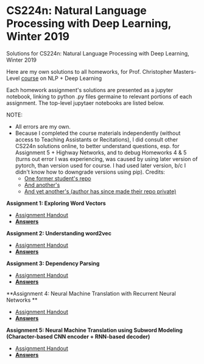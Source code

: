 # CS224n: Natural Language Processing with Deep Learning, Winter 2019
Solutions for CS224n: Natural Language Processing with Deep Learning, Winter 2019

Here are my own solutions to all homeworks, for Prof. Christopher Masters-Level [course](http://cs229.stanford.edu/) on NLP + Deep Learning

Each homework assignment's solutions are presented as a jupyter notebook, linking to python .py files germaine to relevant portions of each assignment. The top-level jupytaer notebooks are listed below.

NOTE: 
- All errors are my own.
- Because I completed the course materials independently (without access to Teaching Assistants or Recitations), I did consult other CS224n solutions online, to better understand questions, esp. for Assignment 5 + Highway Networks, and to debug Homeworks 4 & 5 (turns out error I was experiencing, was caused by using later version of pytorch, than version used for course. I had used later version, b/c I didn't know how to downgrade versions using pip). 
Credits: 
  - [One former student's repo](https://github.com/jon-tow/cs224n)
  - [And another's](https://github.com/ZacBi/CS224n-2019-solutions)
  - [And yet another's (author has since made their repo private)](https://github.com/Luvata/CS224N-2019/tree/master/Assignment)

**Assignment 1: Exploring Word Vectors**
- [Assignment Handout](assignments/a1/a1.pdf)
- **[Answers](assignments/a1/exploring_word_vectors.ipynb)**

**Assignment 2: Understanding word2vec**
- [Assignment Handout](assignments/a2/a2.pdf)
- **[Answers](https://nbviewer.jupyter.org/github/Wangitnator/cs224n/blob/master/assignments/a2/a2.ipynb?flush_cache=true)**

**Assignment 3: Dependency Parsing**
- [Assignment Handout](assignments/a3/a3.pdf)
- **[Answers](https://nbviewer.jupyter.org/github/Wangitnator/cs224n/blob/master/assignments/a3/a3.ipynb?flush_cache=true)**

**Assignment 4: Neural Machine Translation with Recurrent Neural Networks **
- [Assignment Handout](assignments/a4/a4.pdf)
- **[Answers](https://nbviewer.jupyter.org/github/Wangitnator/cs224n/blob/master/assignments/a4/a4.ipynb?flush_cache=true)**

**Assignment 5: Neural Machine Translation using Subword Modeling (Character-based CNN encoder + RNN-based decoder)**
- [Assignment Handout](assignments/a5/a5.pdf)
- **[Answers](https://nbviewer.jupyter.org/github/Wangitnator/cs224n/blob/master/assignments/a5/a5.ipynb?flush_cache=true)**

